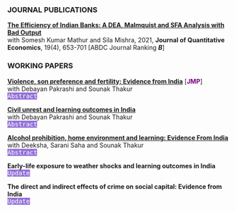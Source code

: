 <script>
  function toggleAbstract(id) {
    var abstract = document.getElementById(id);
    if (abstract.style.display === "none" || abstract.style.display === "") {
      abstract.style.display = "inline";
    } else {
      abstract.style.display = "none";
    }
  }
</script>
### JOURNAL PUBLICATIONS
**[The Efficiency of Indian Banks: A DEA, Malmquist and SFA Analysis with Bad Output](https://link.springer.com/article/10.1007/s40953-021-00247-x)** <br>
with Somesh Kumar Mathur and Sila Mishra, 2021, **Journal of Quantitative Economics**, 19(4), 653-701 [ABDC Journal Ranking _**B**_]
### WORKING PAPERS
**[Violence, son preference and fertility: Evidence from India](https://papers.ssrn.com/sol3/papers.cfm?abstract_id=4541204)** [**<span style="color: purple">JMP</span>**] <br>
with Debayan Pakrashi and Sounak Thakur<br>
<kbd style="background-color: #9370D8; color: white; cursor: pointer;" onclick="toggleAbstract('abstract1')"> Abstract</kbd>
<span id="abstract1" class="panel" style="display: none; background-color: #F1F1F1; padding: 5px;text-align: justify; color: #000000;">  
Human behavior is influenced by both biology and social norms. Natural selection favors an increase in the ratio of females to males in times of adversity (war, food shortage, etc.). Is it possible that natural selection may be counteracted by social norms? We present novel evidence from Punjab — an Indian state with intense son-preferring norms rooted in culture. We find that exposure to a violent insurgency (1978-93) leaves the overall sex ratio unchanged and intensifies son-biased fertility stopping behaviors. Since most casualties are male, our results are consistent with exposed parents demanding more sons due to a replacement motive.  
</span>

**[Civil unrest and learning outcomes in India](https://papers.ssrn.com/sol3/papers.cfm?abstract_id=4541178)**<br>
with Debayan Pakrashi and Sounak Thakur <br>
<kbd style="background-color: #9370D8; color: white; cursor: pointer;" onclick="toggleAbstract('abstract2')"> Abstract </kbd> 
<span id="abstract2" class="panel" style="display: none; background-color: #F1F1F1; padding: 5px;text-align: justify; color: #000000;">  
We study the effect of civil unrest on learning outcomes of schoolgoing children. The context of the study is the Indian province of Jammu and Kashmir, a part of which (namely, the Kashmir valley) witnessed a sudden intensification in violence in 2010. We exploit this plausibly exogenous intensification in a difference-in-differences framework. Exposed children perform poorly on a basic (grade 2-3 level) literacy and numeracy test as compared to their non-exposed counterparts. The effects are fairly substantial in magnitude (about 0.54 σ and 0.37 σ for language and math, respectively), and persist for at least 2 years. All exposed students, including those in higher classes (grades 6-8 and 9-12), are affected. We provide suggestive evidence that reduced school quality and increased psychological stress amongst students may drive these results.  
</span>

**[Alcohol prohibition, home environment and learning: Evidence From India](https://papers.ssrn.com/sol3/papers.cfm?abstract_id=4958902)** <br>
with Deeksha, Sarani Saha and Sounak Thakur <br>
<kbd style="background-color: #9370D8; color: white; cursor: pointer;" onclick="toggleAbstract('abstract3')"> Abstract </kbd> 
<span id="abstract3" class="panel" style="display: none; background-color: #F1F1F1; padding: 5px;text-align: justify; color: #000000;">  
We study the effects of alcohol prohibition on children’s learning outcomes. We exploit a plausibly exogenous change in the availability of alcohol in the Indian state of Bihar, which implemented a state-wide ban on the manufacturing, sale, transport and consumption of alcohol. Using a difference-in-differences framework, we find that the ban reduced alcohol consumption and improved the learning outcomes of school-going children in Bihar. The results are plausibly driven by lower domestic violence and improvements in the home environment induced by reduced alcohol consumption on the part of adult males.  
</span>

**Early-life exposure to weather shocks and learning outcomes in India**<br>
<kbd style="background-color: #9370D8; color: white; cursor: pointer;" onclick="toggleAbstract('abstract4')"> Update </kbd> 
<span id="abstract4" class="panel" style="display: none; background-color: #F1F1F1; padding: 5px;text-align: justify; color: #000000;">  
Draft coming soon. 
</span>

**The direct and indirect effects of crime on social capital: Evidence from India**<br>
<kbd style="background-color: #9370D8; color: white; cursor: pointer;" onclick="toggleAbstract('abstract5')"> Update </kbd> 
<span id="abstract5" class="panel" style="display: none; background-color: #F1F1F1; padding: 5px;text-align: justify; color: #000000;">  
Draft coming soon. 
</span>


